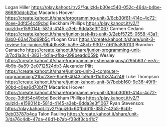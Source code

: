 Logan Hiller
https://play.kahoot.it/v2/?quizId=b30ec540-052c-464a-b4be-86680ddcb2bc
Macarios Hoover
https://create.kahoot.it/share/programming-unit-3/6cb30f61-414c-4c72-9cee-3dfd54c49cbd
Beckham Phillips
https://play.kahoot.it/v2/?quizId=e159014b-581d-4145-a3eb-6dda3e3f1067
Carmen Cedano
https://create.kahoot.it/share/junior-task-list-unit-3/2ebf5725-0558-43a1-8ab0-63a47bd69b5c
#Logan Cruz
https://create.kahoot.it/share/unit-3-review-for-juniors/9b4d5e86-ba9e-48cb-9307-7d615a8301f3
Brandon Camacho
https://create.kahoot.it/share/junior-programming-unit-3/7cd1a3c4-3831-4d1a-afba-098beadd059b
Wesley
https://create.kahoot.it/share/programming-shenanigans/a295b637-ee7c-4b9b-8a89-2e0712524db3
Alexander Plitt
https://create.kahoot.it/share/juniors-unit-3-computer-programming/21bc23ee-9ce9-4043-b9d6-11d1b374a249
Luke Thompson
https://create.kahoot.it/share/junior-kahoot-unit-3/7bebb160-9c36-49f9-90bd-c0ea6d70bf7f
Macarios Hoover
https://create.kahoot.it/share/programming-unit-3/6cb30f61-414c-4c72-9cee-3dfd54c49cbd
Beckham Phillips
https://play.kahoot.it/v2/?quizId=e159014b-581d-4145-a3eb-6dda3e3f1067
Ryan Stevenson:
https://play.kahoot.it/v2/?quizId=60fbd615-3857-42b5-8cb1-9eb03787b4ca
Talon Pauling
https://create.kahoot.it/share/unit-3/da76c4db-47da-46d1-b7ab-f38df3cb41c7
